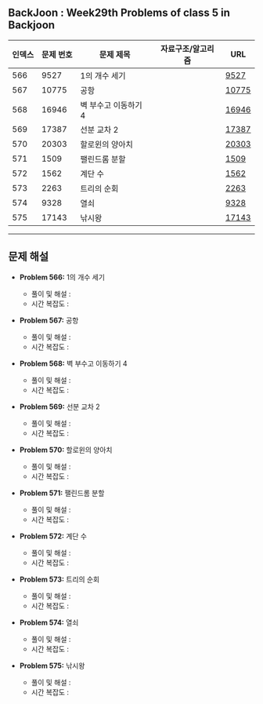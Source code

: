 ## BackJoon : Week29th Problems of class 5 in Backjoon

| 인덱스 | 문제 번호 | 문제 제목           | 자료구조/알고리즘 | URL |
|--------|-----------|---------------------|--------------------|------------------------------------------------|
| 566    | 9527      | 1의 개수 세기       |                    | [9527](https://www.acmicpc.net/problem/9527)   |
| 567    | 10775     | 공항                |                    | [10775](https://www.acmicpc.net/problem/10775) |
| 568    | 16946     | 벽 부수고 이동하기 4 |                    | [16946](https://www.acmicpc.net/problem/16946) |
| 569    | 17387     | 선분 교차 2         |                    | [17387](https://www.acmicpc.net/problem/17387) |
| 570    | 20303     | 할로윈의 양아치     |                    | [20303](https://www.acmicpc.net/problem/20303) |
| 571    | 1509      | 팰린드롬 분할       |                    | [1509](https://www.acmicpc.net/problem/1509)   |
| 572    | 1562      | 계단 수             |                    | [1562](https://www.acmicpc.net/problem/1562)   |
| 573    | 2263      | 트리의 순회         |                    | [2263](https://www.acmicpc.net/problem/2263)   |
| 574    | 9328      | 열쇠                |                    | [9328](https://www.acmicpc.net/problem/9328)   |
| 575    | 17143     | 낚시왕              |                    | [17143](https://www.acmicpc.net/problem/17143) |

---

## 문제 해설

- **Problem 566:** 1의 개수 세기  
  - 풀이 및 해설 :  
  - 시간 복잡도 :  

- **Problem 567:** 공항  
  - 풀이 및 해설 :  
  - 시간 복잡도 :  

- **Problem 568:** 벽 부수고 이동하기 4  
  - 풀이 및 해설 :  
  - 시간 복잡도 :  

- **Problem 569:** 선분 교차 2  
  - 풀이 및 해설 :  
  - 시간 복잡도 :  

- **Problem 570:** 할로윈의 양아치  
  - 풀이 및 해설 :  
  - 시간 복잡도 :  

- **Problem 571:** 팰린드롬 분할  
  - 풀이 및 해설 :  
  - 시간 복잡도 :  

- **Problem 572:** 계단 수  
  - 풀이 및 해설 :  
  - 시간 복잡도 :  

- **Problem 573:** 트리의 순회  
  - 풀이 및 해설 :  
  - 시간 복잡도 :  

- **Problem 574:** 열쇠  
  - 풀이 및 해설 :  
  - 시간 복잡도 :  

- **Problem 575:** 낚시왕  
  - 풀이 및 해설 :  
  - 시간 복잡도 :

